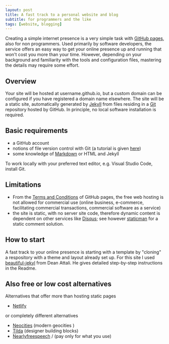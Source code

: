 ```yaml
---
layout: post
title: A fast track to a personal website and blog
subtitle: for programmers and the like 
tags: [website, blogging]
---
```

Creating a simple internet presence is a very simple task with [GitHub pages](https://pages.github.com/), also for non programmers. Used primarily by software developers, the service offers an easy way to get your online presence up and running that won't cost you more than your time. However, depending on your background and familiarity with the tools and configuration files, mastering the details may require some effort. 

## Overview

Your site will be hosted at username.github.io, but a custom domain can be configured if you have registered a domain name elsewhere. The site will be a static site, automatically generated by [Jekyll](https://jekyllrb.com/) from files residing in a  [Git](https://git-scm.com/) repository hosted by GitHub.  In principle, no local software installation is required.


## Basic requirements 

+ a GitHub account
+ notions of file version control with Git (a tutorial is given [here](http://www.vogella.com/tutorials/Git/article.html))
+ some knowledge of [Markdown](https://github.com/adam-p/markdown-here/wiki/Markdown-Cheatsheet) or HTML and Jekyll

To work locally with your preferred text editor, e.g. Visual Studio Code, install Git. 

## Limitations

+ From the [Terms and Conditions](https://help.github.com/articles/what-is-github-pages/) of GitHub pages,  the free web hosting is not allowed for commercial use (online business, e-commerce, facilitating commercial transactions, commercial software as a service) 
+ the site is static, with no server site code, therefore dynamic content is dependent on other services like [Disqus](https://disqus.com/); see however [staticman](https://staticman.net/) for a static comment solution. 

## How to start 

A fast track to your online presence  is starting with a template by "cloning" a respository with a theme and layout already set up. For this site I used [beautiful-jekyl](https://github.com/daattali/beautiful-jekyll) from Dean Attali. He gives detailed step-by-step instructions in the Readme.


##  Also free or low cost alternatives

Alternatives that offer more than hosting static pages

+ [Netlify](http://netlify.com) 

or completely different alternatives

+ [Neocities](http://neocities.org) (modern geocities )
+ [Tilda](http://tilda.cc) (designer building blocks)
+ [Nearlyfreespeech](https://www.nearlyfreespeech.net/) / (pay only for what you use)



